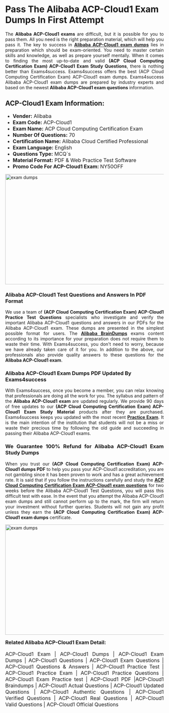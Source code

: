 <h1><strong><strong>Pass The Alibaba ACP-Cloud1 Exam Dumps In First Attempt</strong></strong></h1> <p style="text-align:justify">The <strong>Alibaba ACP-Cloud1 exams</strong> are difficult, but it is possible for you to pass them. All you need is the right preparation material, which will help you pass it. The key to success in <a href="https://www.exams4success.com/alibaba/acp-cloud1-pdf-exam-dumps"><strong>Alibaba ACP-Cloud1 exam dumps</strong></a> lies in preparation which should be exam-oriented. You need to master certain skills and knowledge, as well as prepare yourself mentally. When it comes to finding the most up-to-date and valid <strong>(ACP Cloud Computing Certification Exam) ACP-Cloud1 Exam Study Questions</strong>, there is nothing better than Exams4success. Exams4success offers the best (ACP Cloud Computing Certification Exam) ACP-Cloud1 exam dumps. Exams4success Alibaba ACP-Cloud1 exam dumps are prepared by industry experts and based on the newest <strong>Alibaba ACP-Cloud1 exam questions</strong> information.</p> <h2><strong><strong>ACP-Cloud1 Exam Information:</strong></strong></h2> <ul> <li><span style="font-size:16px"><strong>Vender:</strong> Alibaba</span></li> <li><span style="font-size:16px"><strong>Exam Code:</strong> ACP-Cloud1</span></li> <li><span style="font-size:16px"><strong>Exam Name:</strong> ACP Cloud Computing Certification Exam</span></li> <li><span style="font-size:16px"><strong>Number Of Questions:</strong> 70</span></li> <li><span style="font-size:16px"><strong>Certification Name:</strong> Alibaba Cloud Certified Professional</span></li> <li><span style="font-size:16px"><strong>Exam Language:</strong> English</span></li> <li><span style="font-size:16px"><strong>Questions Type:</strong> MCQ`s</span></li> <li><span style="font-size:16px"><strong>Material Format:</strong> PDF & Web Practice Test Software</span></li> <li><span style="font-size:16px"><strong>Promo Code For ACP-Cloud1 Exam: </strong>NY50OFF</span></li> </ul> <p><a href="https://www.exams4success.com/alibaba/acp-cloud1-pdf-exam-dumps" rel="no-follow"><img alt="exam dumps" src="https://www.certcollections.com/uploads/content/infrist1.png" style="height:350px; width:750px" /></a></p> <h3><strong>Alibaba ACP-Cloud1 Test Questions and Answers In PDF Format</strong></h3> <p style="text-align:justify">We use a team of <strong>(ACP Cloud Computing Certification Exam) ACP-Cloud1 Practice Test Questions</strong> specialists who investigate and verify the important Alibaba ACP-Cloud1 questions and answers in our PDFs for the Alibaba ACP-Cloud1 exam. These dumps are presented in the simplest possible format for users. The <a href="https://www.exams4success.com/alibaba-exam-dumps"><strong>Alibaba BrainDumps</strong></a> exams content according to its importance for your preparation does not require them to waste their time. With Exams4success, you don't need to worry, because we have already taken care of it for you. In addition to the above, our professionals also provide quality answers to these questions for the<strong> Alibaba ACP-Cloud1 exam</strong>.</p> <h3><strong> Alibaba ACP-Cloud1 Exam Dumps PDF Updated By Exams4success</strong></h3> <p style="text-align:justify">With Exams4success, once you become a member, you can relax knowing that professionals are doing all the work for you. The syllabus and pattern of the <strong>Alibaba ACP-Cloud1 exam </strong>are updated regularly. We provide 90 days of free updates to our <strong>(ACP Cloud Computing Certification Exam) ACP-Cloud1 Exam Study Material</strong> products after they are purchased. Exams4success keeps you updated with the most recent <a href="https://www.exams4success.com/"><strong>Practice Exam</strong></a>. It is the main intention of the institution that students will not be a miss or waste their precious time by following the old guide and succeeding in passing their Alibaba ACP-Cloud1 exams.</p> <h3 style="text-align:justify"><strong>We Guarantee 100% Refund for Alibaba ACP-Cloud1 Exam Study Dumps</strong></h3> <p style="text-align:justify">When you trust our <strong>(ACP Cloud Computing Certification Exam) ACP-Cloud1 dumps PDF</strong> to help you pass your ACP-Cloud1 accreditation, you are not gambling since it has been proven to work and has a great achievement rate. It is said that if you follow the instructions carefully and study the <a href="https://www.exams4success.com/alibaba/acp-cloud1-pdf-exam-dumps"><strong>ACP Cloud Computing Certification Exam ACP-Cloud1 exam questions</strong></a> for two weeks before the Alibaba ACP-Cloud1 Test Questions, you will pass this difficult test with ease. In the event that you attempt the Alibaba ACP-Cloud1 exam dumps and still cannot perform up to the mark, the firm will return your investment without further queries. Students will not gain any profit unless they earn the <strong>(ACP Cloud Computing Certification Exam) ACP-Cloud1 exam dumps</strong> certificate.</p> <p style="text-align:justify"><a href="https://www.exams4success.com/alibaba/acp-cloud1-pdf-exam-dumps" rel="no-follow"><img alt="exam dumps" src="https://www.certcollections.com/uploads/content/free_demo1.png" style="height:350px; width:750px" /></a></p> <p style="text-align:justify"><span style="font-size:16px"><strong>Related Alibaba ACP-Cloud1 Exam Detail:</strong></span><br /> <br /> <span style="font-size:16px">ACP-Cloud1 Exam | ACP-Cloud1 Dumps | ACP-Cloud1 Exam Dumps | ACP-Cloud1 Questions | ACP-Cloud1 Exam Questions | ACP-Cloud1 Questions & Answers | ACP-Cloud1 Practice Test | ACP-Cloud1 Practice Exam | ACP-Cloud1 Practice Questions | ACP-Cloud1 Exam Practice test | ACP-Cloud1 PDF |ACP-Cloud1 Braindumps | ACP-Cloud1 Actual Questions | ACP-Cloud1 Updated Questions | ACP-Cloud1 Authentic Questions | ACP-Cloud1 Verified Questions | ACP-Cloud1 Real Questions | ACP-Cloud1 Valid Questions | ACP-Cloud1 Official Questions</span></p>
